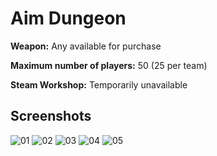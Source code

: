 # Aim Dungeon
**Weapon:** Any available for purchase

**Maximum number of players:** 50 (25 per team)

**Steam Workshop:** Temporarily unavailable

## Screenshots
![01](https://user-images.githubusercontent.com/90133781/158947438-ce032e42-b41d-42c5-b454-86fab2964f93.png)
![02](https://user-images.githubusercontent.com/90133781/158947457-da8af10e-9d4d-42f2-8e94-a857fac0ba6b.png)
![03](https://user-images.githubusercontent.com/90133781/158947472-26e15e48-502b-4eaa-a087-3ce20987a11e.png)
![04](https://user-images.githubusercontent.com/90133781/158947483-f52571bc-35bf-462e-9b88-03806c44e890.png)
![05](https://user-images.githubusercontent.com/90133781/158947499-22ddd222-e6db-4be0-af1b-78f37dbd0255.png)
